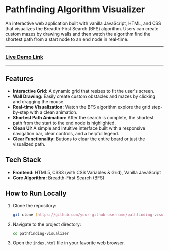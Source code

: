 # Pathfinding Algorithm Visualizer

An interactive web application built with vanilla JavaScript, HTML, and CSS that visualizes the Breadth-First Search (BFS) algorithm. Users can create custom mazes by drawing walls and then watch the algorithm find the shortest path from a start node to an end node in real-time.

---

### [**Live Demo Link**](https://jigyasu-kalyan.github.io/pathfinding-visualizer/)

---

## Features

* **Interactive Grid:** A dynamic grid that resizes to fit the user's screen.
* **Wall Drawing:** Easily create custom obstacles and mazes by clicking and dragging the mouse.
* **Real-time Visualization:** Watch the BFS algorithm explore the grid step-by-step with a clean animation.
* **Shortest Path Animation:** After the search is complete, the shortest path from the start to the end node is highlighted.
* **Clean UI:** A simple and intuitive interface built with a responsive navigation bar, clear controls, and a helpful legend.
* **Clear Functionality:** Buttons to clear the entire board or just the visualized path.

## Tech Stack

* **Frontend:** HTML5, CSS3 (with CSS Variables & Grid), Vanilla JavaScript
* **Core Algorithm:** Breadth-First Search (BFS)

## How to Run Locally

1.  Clone the repository:
    ```bash
    git clone [https://github.com/your-github-username/pathfinding-visualizer.git](https://github.com/your-github-username/pathfinding-visualizer.git)
    ```
2.  Navigate to the project directory:
    ```bash
    cd pathfinding-visualizer
    ```
3.  Open the `index.html` file in your favorite web browser.
